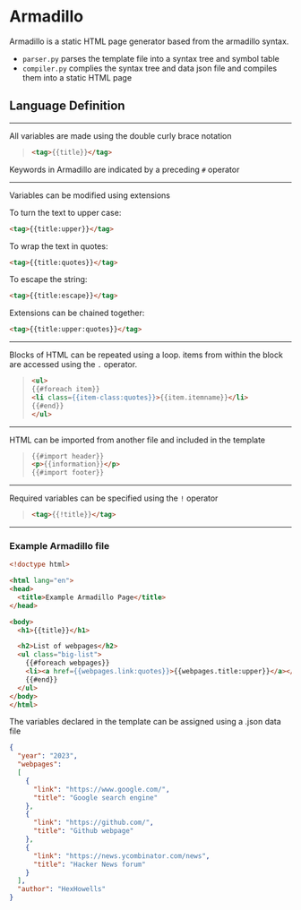 # Armadillo

Armadillo is a static HTML page generator based from the armadillo syntax.

- ```parser.py``` parses the template file into a syntax tree and symbol table
- ```compiler.py``` complies the syntax tree and data json file and compiles them into a static HTML page

## Language Definition

---

All variables are made using the double curly brace notation

> ``` html
> <tag>{{title}}</tag>
> ```

Keywords in Armadillo are indicated by a preceding ```#``` operator

---
Variables can be modified using extensions

To turn the text to upper case: 

```html
<tag>{{title:upper}}</tag>
```

To wrap the text in quotes: 

```html
<tag>{{title:quotes}}</tag>
```

To escape the string:

```html
<tag>{{title:escape}}</tag>
```

Extensions can be chained together:

```html
<tag>{{title:upper:quotes}}</tag>
```

---

Blocks of HTML can be repeated using a loop. items from within the block are accessed using the ```.``` operator.

> ```html
> <ul>
> {{#foreach item}}
> <li class={{item-class:quotes}}>{{item.itemname}}</li>
> {{#end}}
> </ul>
> ```

---

HTML can be imported from another file and included in the template

> ```html
> {{#import header}}
> <p>{{information}}</p>
> {{#import footer}}
> ```

---

Required variables can be specified using the ```!``` operator

> ```html
> <tag>{{!title}}</tag>
> ```

---

### Example Armadillo file
```html
<!doctype html>

<html lang="en">
<head>
  <title>Example Armadillo Page</title>
</head>

<body>
  <h1>{{title}}</h1>

  <h2>List of webpages</h2>
  <ul class="big-list">
    {{#foreach webpages}}
    <li><a href={{webpages.link:quotes}}>{{webpages.title:upper}}</a></li>
    {{#end}}
  </ul>
</body>
</html>
```

The variables declared in the template can be assigned using a .json data file
```json
{
  "year": "2023",
  "webpages":
  [
    {
      "link": "https://www.google.com/",
      "title": "Google search engine"
    },
    {
      "link": "https://github.com/",
      "title": "Github webpage"
    },
    {
      "link": "https://news.ycombinator.com/news",
      "title": "Hacker News forum"
    }
  ],
  "author": "HexHowells"
}

```
